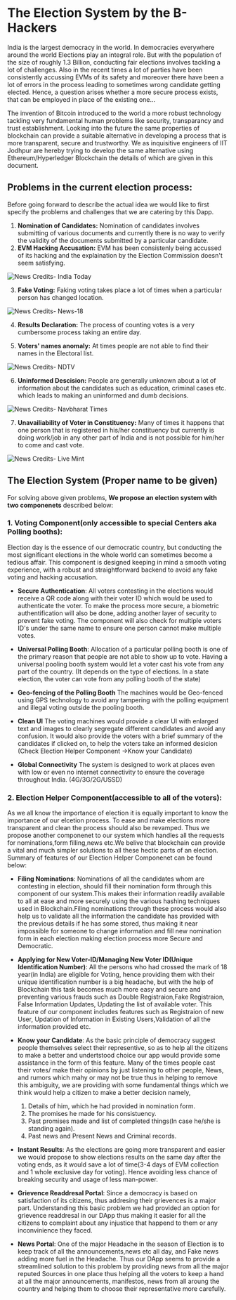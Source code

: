 # The Election System by the B-Hackers
India is the largest democracy in the world. In democracies everywhere around the world Elections play an integral role. But with the population of the size of roughly 1.3 Billion, conducting fair elections involves tackling a lot of challenges. Also in the recent times a lot of parties have been consistently accussing EVMs of its safety and moreover there have been a lot of errors in the process leading to sometimes wrong candidate getting elected. Hence, a question arises whether a more secure process exists, that can be employed in place of the existing one... 

The invention of Bitcoin introduced to the world a more robust technology tackling very fundamental human problems like security, transparancy and trust establishment. Looking into the future the same properties of blockchain can provide a suitable alternative in developing a process that is more transparent, secure and trustworthy. We as inquisitive engineers of IIT Jodhpur are hereby trying to develop the same alternative using Ethereum/Hyperledger Blockchain the details of which are given in this document.


## Problems in the current election process:
Before going forward to describe the actual idea we would like to first specify the problems and challenges that we are catering by this Dapp.

1. **Nomination of Candidates:** Nomination of candidates involves submitting of various documents and currently there is no way to verify the validity of the documents submitted by a particular candidate.
2. **EVM Hacking Accusation:** EVM has been consistenly being accussed of its hacking and the explaination by the Election Commission doesn't seem satisfying.


![News Credits- India Today](https://github.com/arkeo01/B-HackersCFD/blob/master/EVM_Acquisition.png)


3. **Fake Voting:** Faking voting takes place a lot of times when a particular person has changed location. 


![News Credits- News-18](https://github.com/arkeo01/B-HackersCFD/blob/master/Fake_voting.png)


4. **Results Declaration:** The process of counting votes is a very cumbersome process taking an entire day.

5. **Voters' names anomaly:** At times people are not able to find their names in the Electoral list.


![News Credits- NDTV](https://github.com/arkeo01/B-HackersCFD/blob/master/Name_anamoly.png)


6. **Uninformed Descision:** People are generally unknown about a lot of information about the candidates such as education, criminal cases etc. which leads to making an uninformed and dumb decisions.


![News Credits- Navbharat Times](https://github.com/arkeo01/B-HackersCFD/blob/master/uninformed_votes.png)


7. **Unavailiability of Voter in Constituency:** Many of times it happens that one person that is registered in his/her constituency but currently is doing work/job in any other part of India and is not possible for him/her to come and cast 
vote.


![News Credits- Live Mint](https://github.com/arkeo01/B-HackersCFD/blob/master/Voter_consituency.png)


## The Election System (Proper name to be given)

For solving above given problems, **We propose an election system with two componenets** described below:

### 1. Voting Component(only accessible to special Centers aka Polling booths):
Election day is the essence of our democratic country, but conducting the most significant elections in the whole world can sometimes become a tedious affair. This component is designed keeping in mind a smooth voting experience, with a robust and straightforward backend to avoid any fake voting and hacking accusation.

- **Secure Authentication**:
All voters contesting in the elections would receive a QR code along with their voter ID which would be used to authenticate the voter. To make the process more secure, a biometric authentification will also be done, adding another layer of security to prevent fake voting. The component will also check for multiple voters ID's under the same name to ensure one person cannot make multiple votes.

- **Universal Polling Booth**:
Allocation of a particular polling booth is one of the primary reason that people are not able to show up to vote. Having a universal pooling booth system would let a voter cast his vote from any part of the country. (It depends on the type of elections. In a state election, the voter can vote from any polling booth of the state)

- **Geo-fencing of the Polling Booth**
 The machines would be Geo-fenced using GPS technology to avoid any tampering with the polling equipment and illegal voting outside the pooling booth.

 - **Clean UI**
The voting machines would provide a clear UI with enlarged text and images to clearly segregate different candidates and avoid any confusion. It would also provide the voters with a brief summary of the candidates if clicked on, to help the voters take an informed desicion (Check Election Helper Component ->Know your Candidate)

- **Global Connectivity**
The system is designed to work at places even with low or even no internet connectivity to ensure the coverage throughout India. (4G/3G/2G/USSD)

### 2. Election Helper Component(accessible to all of the voters):
As we all know the importance of election it is equally important to know the importance of our elcetion process. To ease and make elections more transparent and clean the process should also be revamped. Thus we propose another componenet to our system which handles all the requests for nominations,form filling,news etc.We belive that blockchain can provide a vital and much simpler solutions to all these hectic parts of an election. Summary of features of our Election Helper Componenet can be found below:

- **Filing Nominations**: Nominations of all the candidates whom are contesting in election, should fill their nomination form through this component of our system.This makes their information readily available to all at ease and more securely using the various hashing techniques used in Blockchain.Filing nominations through these process would also help us to validate all the information the candidate has provided with the previous details if he has some stored, thus making it near impossible for someone to change information and fill new nomination form in each election making election process more Secure and Democratic.

- **Applying for New Voter-ID/Managing New Voter ID(Unique Identification Number)**: All the persons who had crossed the mark of 18 year(in India) are eligible for Voting, hence providing them with their unique identification number is a big headache, but with the help of Blockchain this task becomes much more easy and secure and preventing various frauds such as Double Registraion,Fake Registraion, False Information Updates, Updating the list of available voter. This feature of our component includes features such as Registraion of new User, Updation of Information in Existing Users,Validation of all the information provided etc.

- **Know your Candidate**: As the basic principle of democracy suggest people themselves select their representive, so as to help all the citizens to make a better and undertstood choice our app would provide some assistance in the form of this feature. Many of the times people cast their votes/ make their opinions by just listening to other people, News, and rumors which mahy or may not be true thus in helping to remove this ambiguity, we are providing with some fundamental things which we think would help a citizen to make a better decision namely,
    1. Details of him, which he had provided in nomination form.
    2. The promises he made for his consistuency.
    3. Past promises made and list of completed things(In case he/she is standing again).
    4. Past news and Present News and Criminal records.
   
- **Instant Results**: As the elections are going more transparent and easier we would propose to show elections results on the same day after the voting ends, as it would save a lot of time(3-4 days of EVM collection and 1 whole exclusive day for voting). Hence avoiding less chance of breaking security and usage of less man-power.

- **Grievence Readdresal Portal**: Since a democracy is based on satisfaction of its citizens, thus addresing their grievences is a major part. Understanding this basic problem we had provided an option for grievence readdresal in our DApp thus making it easier for all the citizens to complaint about any injustice that happend to them or any inconvinience they faced.

- **News Portal**: One of the major Headache in the season of Election is to keep track of all the announcements,news etc all day, and Fake news adding more fuel in the Headache. Thus our DApp seems to provide a streamlined solution to this problem by providing news from all the major reputed Sources in one place thus helping all the voters to keep a hand at all the major announcements, manifestos, news from all aroung the country and helping them to choose their representative more carefully.
